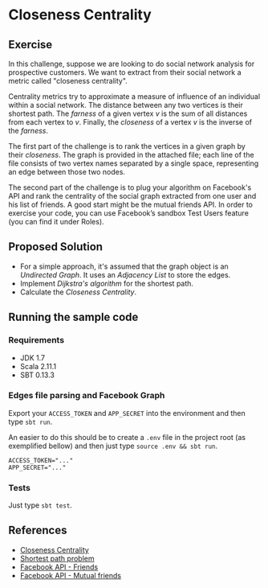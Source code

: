 # Closeness Centrality

## Exercise

In this challenge, suppose we are looking to do social network analysis
for prospective customers. We want to extract from their social network
a metric called "closeness centrality".

Centrality metrics try to approximate a measure of influence of an
individual within a social network. The distance between any two
vertices is their shortest path. The *farness* of a given vertex *v* is
the sum of all distances from each vertex to *v*. Finally, the
*closeness* of a vertex *v* is the inverse of the *farness*.

The first part of the challenge is to rank the vertices in a given graph
by their *closeness*. The graph is provided in the attached file; each
line of the file consists of two vertex names separated by a single
space, representing an edge between those two nodes.

The second part of the challenge is to plug your algorithm on Facebook's
API and rank the centrality of the social graph extracted from one user
and his list of friends. A good start might be the mutual friends API.
In order to exercise your code, you can use Facebook’s sandbox Test
Users feature (you can find it under Roles).

## Proposed Solution

* For a simple approach, it's assumed that the graph object is an
_Undirected Graph_. It uses an _Adjacency List_ to store the edges.
* Implement _Dijkstra's algorithm_ for the shortest path.
* Calculate the _Closeness Centrality_.

## Running the sample code

### Requirements

* JDK 1.7
* Scala 2.11.1
* SBT 0.13.3

### Edges file parsing and Facebook Graph

Export your `ACCESS_TOKEN` and `APP_SECRET` into the environment and
then type `sbt run`.

An easier to do this should be to create a `.env`
file in the project root (as exemplified bellow) and then just type
`source .env && sbt run`.

```
ACCESS_TOKEN="..."
APP_SECRET="..."
```

### Tests

Just type `sbt test`.

## References

* [Closeness Centrality](http://en.wikipedia.org/wiki/Centrality#Closeness_centrality)
* [Shortest path problem](http://en.wikipedia.org/wiki/Shortest_path_problem)
* [Facebook API - Friends](https://developers.facebook.com/docs/graph-api/reference/v2.0/user/friends)
* [Facebook API - Mutual friends](https://developers.facebook.com/docs/graph-api/reference/v2.0/user.context/mutual_friends)
